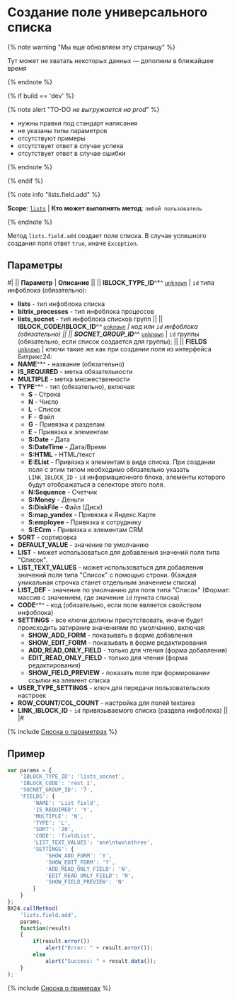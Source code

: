 # Создание поле универсального списка

{% note warning "Мы еще обновляем эту страницу" %}

Тут может не хватать некоторых данных — дополним в ближайшее время

{% endnote %}

{% if build == 'dev' %}

{% note alert "TO-DO _не выгружается на prod_" %}

- нужны правки под стандарт написания
- не указаны типы параметров
- отсутствуют примеры
- отсутствует ответ в случае успеха
- отсутствует ответ в случае ошибки

{% endnote %}

{% endif %}

{% note info "lists.field.add" %}

**Scope**: [`lists`](../../scopes/permissions.md) | **Кто может выполнять метод**: `любой пользователь`

{% endnote %}


Метод `lists.field.add` создает поле списка. В случае успешного создания поля ответ `true`, иначе `Exception`.

## Параметры

#|
|| **Параметр** | **Описание** ||
|| **IBLOCK_TYPE_ID**^*^
[`unknown`](../../data-types.md) | `id` типа инфоблока (обязательно):
- **lists** - тип инфоблока списка
- **bitrix_processes** - тип инфоблока процессов
- **lists_socnet** - тип инфоблока списков групп ||
|| **IBLOCK_CODE/IBLOCK_ID**^*^
[`unknown`](../../data-types.md) | код или `id` инфоблока (обязательно) ||
|| **SOCNET_GROUP_ID**^*^
[`unknown`](../../data-types.md) | `id` группы (обязательно, если список создается для группы); ||
|| **FIELDS**
[`unknown`](../../data-types.md) | ключи такие же как при создании поля из интерфейса Битрикс24:
- **NAME**^*^ - название (обязательно)
- **IS_REQUIRED** - метка обязательности
- **MULTIPLE** - метка множественности
- **TYPE**^*^ - тип (обязательно), включая:
    - **S** - Строка
    - **N** - Число
    - **L** - Список
    - **F** - Файл
    - **G** - Привязка к разделам
    - **E** - Привязка к элементам
    - **S:Date** - Дата
    - **S:DateTime** - Дата/Время
    - **S:HTML** - HTML/текст
    - **E:EList** - Привязка к элементам в виде списка. При создании поля с этим типом необходимо обязательно указать `LINK_IBLOCK_ID` - `id` информационного блока, элементы которого будут отображаться в селекторе этого поля.
    - **N:Sequence** - Счетчик
    - **S:Money** - Деньги
    - **S:DiskFile** - Файл (Диск)
    - **S:map_yandex** - Привязка к Яндекс.Карте
    - **S:employee** - Привязка к сотруднику
    - **S:ECrm** - Привязка к элементам CRM
- **SORT** - сортировка
- **DEFAULT_VALUE** - значение по умолчанию
- **LIST** - может использоваться для добавления значений поля типа "Список".
- **LIST_TEXT_VALUES** - может использоваться для добавления значений поля типа "Список" с помощью строки. (Каждая уникальная строчка станет отдельным значением списка)
- **LIST_DEF** - значение по умолчанию для поля типа "Список" (Формат: массив с значением, где значение `id` пункта списка)
- **CODE**^*^ - код (обязательно, если поле является свойством инфоблока)
- **SETTINGS** - все ключи должны присутствовать, иначе будет происходить затирание значениями по умолчанию, включая:
    - **SHOW_ADD_FORM** - показывать в форме добавления
    - **SHOW_EDIT_FORM** - показывать в форме редактирования
    - **ADD_READ_ONLY_FIELD** - только для чтения (форма добавления)
    - **EDIT_READ_ONLY_FIELD** - только для чтения (форма редактирования)
    - **SHOW_FIELD_PREVIEW** - показать поле при формировании ссылки на элемент списка
- **USER_TYPE_SETTINGS** - ключ для передачи пользовательских настроек
- **ROW_COUNT/COL_COUNT** - настройка для полей textarea
- **LINK_IBLOCK_ID** - `id` привязываемого списка (раздела инфоблока) ||
|#

{% include [Сноска о параметрах](../../../_includes/required.md) %}

## Пример

```javascript
var params = {
    'IBLOCK_TYPE_ID': 'lists_socnet',
    'IBLOCK_CODE': 'rest_1',
    'SOCNET_GROUP_ID': '7',
    'FIELDS': {
        'NAME': 'List field',
        'IS_REQUIRED': 'Y',
        'MULTIPLE': 'N',
        'TYPE': 'L',
        'SORT': '20',
        'CODE': 'fieldList',
        'LIST_TEXT_VALUES': 'one\ntwo\nthree',
        'SETTINGS': {
            'SHOW_ADD_FORM': 'Y',
            'SHOW_EDIT_FORM': 'Y',
            'ADD_READ_ONLY_FIELD': 'N',
            'EDIT_READ_ONLY_FIELD': 'N',
            'SHOW_FIELD_PREVIEW': 'N'
        }
    }
};
BX24.callMethod(
    'lists.field.add',
    params,
    function(result)
    {
        if(result.error())
            alert("Error: " + result.error());
        else
            alert("Success: " + result.data());
    }
);
```

{% include [Сноска о примерах](../../../_includes/examples.md) %}